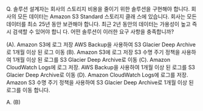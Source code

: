 Q. 솔루션 설계자는 회사의 스토리지 비용을 줄이기 위한 솔루션을 구현해야 합니다. 회사의 모든 데이터는 Amazon S3 Standard 스토리지 클래 스에 있습니다. 회사는 모든 데이터를 최소 25년 동안 보관해야 합니다. 최근 2년 동안의 데이터는 가용성이 높고 즉시 검색할 수 있어야 합니 다. 어떤 솔루션이 이러한 요구 사항을 충족합니까?

(A). Amazon S3에 로그 저장 AWS Backup을 사용하여 S3 Glacier Deep Archive로 1개월 이상 된 로그 이동 (B). Amazon S3에 로그 저장 S3 수명 주기 정책을 사용하여 1개월 이상 된 로그를 S3 Glacier Deep Archive로 이동 (C). Amazon CloudWatch Logs에 로그 저장. AWS Backup을 사용하여 1개월 이상 된 로그를 S3 Glacier Deep Archive로 이동 (D). Amazon CloudWatch Logs에 로그를 저장. Amazon S3 수명 주기 정책을 사용하여 S3 Glacier Deep Archive로 1개월 이상 된 로그를 이동 합니다.

A. (B)
<!--stackedit_data:
eyJoaXN0b3J5IjpbLTI2MTY5NDhdfQ==
-->